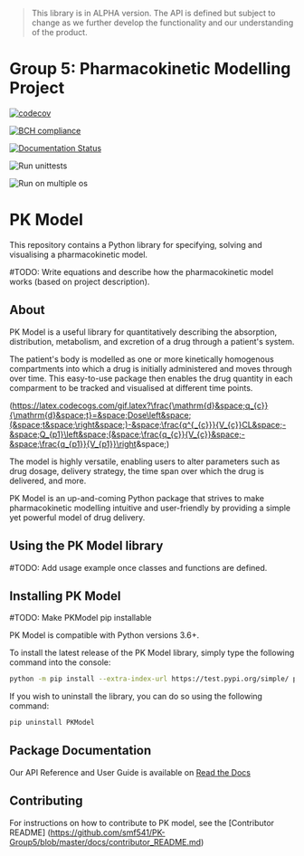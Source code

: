 > This library is in ALPHA version. The API is defined but subject to change as we further develop the functionality and our understanding of the product.

# Group 5: Pharmacokinetic Modelling Project

[![codecov](https://codecov.io/gh/smf541/PK-Group5/branch/master/graph/badge.svg)](https://codecov.io/gh/smf541/PK-Group5)

[![BCH compliance](https://bettercodehub.com/edge/badge/smf541/PK-Group5?branch=master)](https://bettercodehub.com/)

[![Documentation Status](https://readthedocs.org/projects/pk-model/badge/?version=latest)](https://pk-model.readthedocs.io/en/latest/?badge=latest)

![Run unittests](https://github.com/smf541/PK-Group5/workflows/Run%20unittests/badge.svg)

![Run on multiple os](https://github.com/smf541/PK-Group5/workflows/Run%20on%20multiple%20os/badge.svg)

# PK Model

This repository contains a Python library for specifying, solving and visualising a pharmacokinetic model. 

#TODO: Write equations and describe how the pharmacokinetic model works (based on project description).

## About 

PK Model is a useful library for quantitatively describing the absorption, distribution, metabolism, and excretion of a drug through a patient's system. 

The patient's body is modelled as one or more kinetically homogenous compartments into which a drug is initially administered and moves through over time. This easy-to-use package then enables the drug quantity in each comparment to be tracked and visualised at different time points. 

(https://latex.codecogs.com/gif.latex?\frac{\mathrm{d}&space;q_{c}}{\mathrm{d}&space;t}=&space;Dose\left&space;(&space;t&space;\right&space;)-&space;\frac{q^{_{c}}}{V_{c}}CL&space;-&space;Q_{p1}\left&space;(&space;\frac{q_{c}}{V_{c}}&space;-&space;\frac{q_{p1}}{V_{p1}}\right&space;)

The model is highly versatile, enabling users to alter parameters such as drug dosage, delivery strategy, the time span over which the drug is delivered, and more.


PK Model is an up-and-coming Python package that strives to make pharmacokinetic modelling intuitive and user-friendly by providing a simple yet powerful model of drug delivery. 



## Using the PK Model library

#TODO: Add usage example once classes and functions are defined.

## Installing PK Model
#TODO: Make PKModel pip installable

PK Model is compatible with Python versions 3.6+. 

To install the latest release of the PK Model library, simply type the following command into the console:

```bash
python -m pip install --extra-index-url https://test.pypi.org/simple/ pkmodel
```

If you wish to uninstall the library, you can do so using the following command:

```bash
pip uninstall PKModel
```

## Package Documentation 

Our API Reference and User Guide is available on [Read the Docs](https://pk-model.readthedocs.io/en/latest/ "PK Model Documentation")

## Contributing 

For instructions on how to contribute to PK model, see the [Contributor README] (https://github.com/smf541/PK-Group5/blob/master/docs/contributor_README.md)



